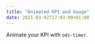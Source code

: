 ```yaml
---
title: "Animated KPI and Gauge"
date: 2021-03-02T17:03:00+01:00
---
```


Animate your KPI with `ods-timer`. 
